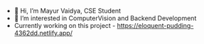 - 👋 Hi, I’m Mayur Vaidya, CSE Student
- 👀 I’m interested in ComputerVision and Backend Development 
- Currently working on this project - https://eloquent-pudding-4362dd.netlify.app/

<!---
mnvaidya/mnvaidya is a ✨ special ✨ repository because its `README.md` (this file) appears on your GitHub profile.
You can click the Preview link to take a look at your changes.
--->
